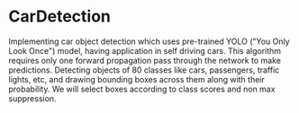 # CarDetection

Implementing car object detection which uses pre-trained YOLO ("You Only Look Once") model, having application in self driving cars. This algorithm requires only one forward propagation pass through the network to make predictions. Detecting objects of 80 classes like cars, passengers, traffic lights, etc, and drawing bounding boxes across them along with their probability. We will select boxes according to class scores and non max suppression.
